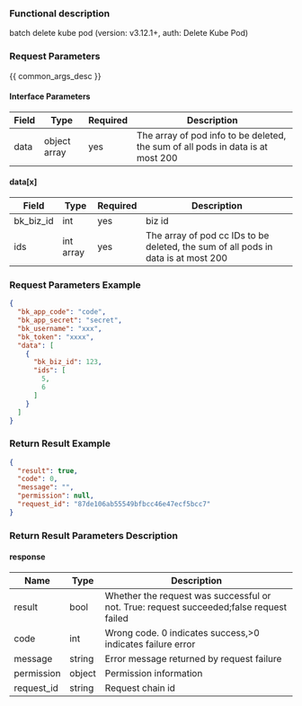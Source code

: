 ### Functional description

batch delete kube pod (version: v3.12.1+, auth: Delete Kube Pod)

### Request Parameters

{{ common_args_desc }}

#### Interface Parameters

| Field | Type         | Required | Description                                                                     |
|-------|--------------|----------|---------------------------------------------------------------------------------|
| data  | object array | yes      | The array of pod info to be deleted, the sum of all pods in data is at most 200 |

#### data[x]

| Field     | Type      | Required | Description                                                                       |
|-----------|-----------|----------|-----------------------------------------------------------------------------------|
| bk_biz_id | int       | yes      | biz id                                                                            |
| ids       | int array | yes      | The array of pod cc IDs to be deleted, the sum of all pods in data is at most 200 |

### Request Parameters Example

```json
{
  "bk_app_code": "code",
  "bk_app_secret": "secret",
  "bk_username": "xxx",
  "bk_token": "xxxx",
  "data": [
    {
      "bk_biz_id": 123,
      "ids": [
        5,
        6
      ]
    }
  ]
}
```

### Return Result Example

```json
{
  "result": true,
  "code": 0,
  "message": "",
  "permission": null,
  "request_id": "87de106ab55549bfbcc46e47ecf5bcc7"
}
```

### Return Result Parameters Description

#### response

| Name       | Type   | Description                                                                             |
|------------|--------|-----------------------------------------------------------------------------------------|
| result     | bool   | Whether the request was successful or not. True: request succeeded;false request failed |
| code       | int    | Wrong code. 0 indicates success,>0 indicates failure error                              |
| message    | string | Error message returned by request failure                                               |
| permission | object | Permission information                                                                  |
| request_id | string | Request chain id                                                                        |